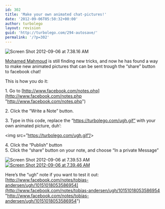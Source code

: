 ```yaml
---
id: 302
title: 'Make your own animated chat-pictures!'
date: '2012-09-06T05:50:32+00:00'
author: turbolego
layout: revision
guid: 'http://turbolego.com/294-autosave/'
permalink: '/?p=302'
---
```


![](https://turbolego.com/wp-content/uploads/2012/09/Screen-Shot-2012-09-06-at-7.38.16-AM-300x260.png "Screen Shot 2012-09-06 at 7.38.16 AM")

[Mohamed Mahmoud](http://www.facebook.com/mohamed408 "http://www.facebook.com/mohamed408") is still finding new tricks, and now he has found a way to make new animated pictures that can be sent trough the “share” button to facebook chat!

This is how you do it:

1\. Go to [http://www.facebook.com/notes.php](http://www.facebook.com/notes.php "http://www.facebook.com/notes.php")

2\. Click the “Write a Note” button.

3\. Type in this code, replace the “https://turbolego.com/ugh.gif” with your own animated picture, duh’:

&lt;img src=”https://turbolego.com/ugh.gif”/&gt;

4\. Click the “Publish” button  
5\. Click the “share” button on your note, and choose “In a private Message”

![](https://turbolego.com/wp-content/uploads/2012/09/Screen-Shot-2012-09-06-at-7.39.53-AM-300x266.png "Screen Shot 2012-09-06 at 7.39.53 AM")[![](https://turbolego.com/wp-content/uploads/2012/09/Screen-Shot-2012-09-06-at-7.39.46-AM.png "Screen Shot 2012-09-06 at 7.39.46 AM")](https://turbolego.com/wp-content/uploads/2012/09/Screen-Shot-2012-09-06-at-7.39.46-AM.png)

Here’s the “ugh” note if you want to test it out: [http://www.facebook.com/notes/tobias-andersen/ugh/10151018053586954](http://www.facebook.com/notes/tobias-andersen/ugh/10151018053586954 "http://www.facebook.com/notes/tobias-andersen/ugh/10151018053586954")